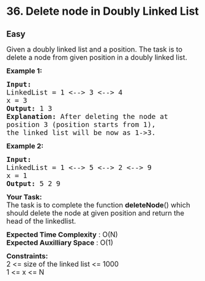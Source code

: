 # 36. Delete node in Doubly Linked List
## Easy
<div class="problem-statement">
                <p></p><p><span style="font-size:18px">Given a doubly linked list and a position. The task is to delete a node from given position in&nbsp;a doubly linked list. </span></p>

<p><span style="font-size:18px"><strong>Example 1:</strong></span></p>

<pre><span style="font-size:18px"><strong>Input:
</strong>LinkedList = 1 &lt;--&gt; 3 &lt;--&gt; 4 
x = 3
<strong>Output: </strong>1 3 &nbsp;<strong>
Explanation: </strong>After deleting the node at
position 3 (position starts from 1),
the linked list will be now as 1-&gt;3.</span>
</pre>

<p><span style="font-size:18px"><strong>Example 2:</strong></span></p>

<pre><span style="font-size:18px"><strong>Input:
</strong>LinkedList = 1 &lt;--&gt; 5 &lt;--&gt; 2 &lt;--&gt; 9&nbsp;&nbsp;
x = 1
<strong>Output: </strong>5 2 9</span></pre>

<p><span style="font-size:18px"><strong>Your Task:</strong><br>
The task is to complete the function <strong>deleteNode</strong>() which should delete the node at given position and return the head of the linkedlist.</span></p>

<p><span style="font-size:18px"><strong>Expected Time Complexity</strong> : O(N)<br>
<strong>Expected Auxilliary Space</strong> : O(1)</span></p>

<p><span style="font-size:18px"><strong>Constraints:</strong><br>
2 &lt;= size of the linked list&nbsp;&lt;= 1000<br>
1 &lt;= x &lt;= N</span></p>

<p>&nbsp;</p>
 <p></p>
            </div>